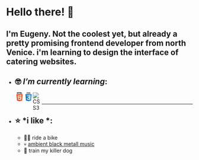 # Hello there! :call_me_hand:
## I'm Eugeny. Not the coolest yet, but already a pretty promising frontend developer from north Venice. i'm learning to design the interface of catering websites.      
* :nerd_face: *I’m currently learning*:
   -
   <img align="left" alt="html5" width="24px" src="https://raw.githubusercontent.com/github/explore/80688e429a7d4ef2fca1e82350fe8e3517d3494d/topics/html/html.png"/> 
   <img align="left" alt="CSS3" width="24px" src="https://raw.githubusercontent.com/github/explore/80688e429a7d4ef2fca1e82350fe8e3517d3494d/topics/css/css.png"/>
   <img align="left" alt="CSS3" width="24px" src="https://avatars.mds.yandex.net/get-entity_search/5499684/551843440/S122x122Fit_2x"/> </br>
 ____

* ⭐ *i like *: 
  -

  - 🚴‍♂️ ride a bike
  - :skull: [ambient black metall music](https://music.apple.com/ru/album/eye-of-prima/1480244813?i=1480244814)
  - :feet:  train my killer dog
 
   
   
 
 
 
 
 
 
 
 
 
 


    
  

  







